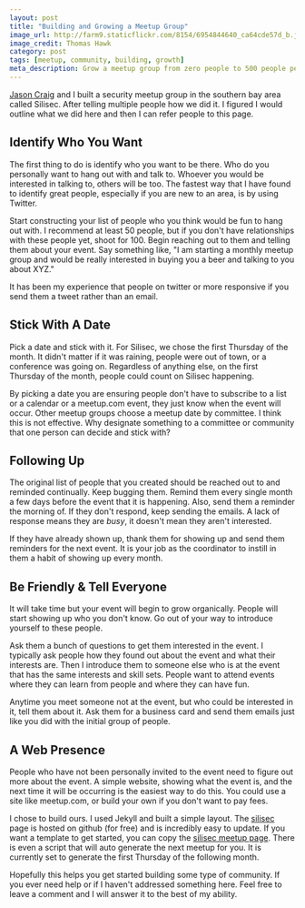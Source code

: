 ```yaml
---
layout: post
title: "Building and Growing a Meetup Group"
image_url: http://farm9.staticflickr.com/8154/6954844640_ca64cde57d_b.jpg
image_credit: Thomas Hawk
category: post
tags: [meetup, community, building, growth]
meta_description: Grow a meetup group from zero people to 500 people per month using these simple steps.
---
```


[Jason Craig](https://twitter.com/3141592f) and I built a security meetup group in the southern bay area called Silisec. After telling multiple people how we did it. I figured I would outline what we did here and then I can refer people to this page.

## Identify Who You Want

The first thing to do is identify who you want to be there. Who do you personally want to hang out with and talk to. Whoever you would be interested in talking to, others will be too. The fastest way that I have found to identify great people, especially if you are new to an area, is by using Twitter.

Start constructing your list of people who you think would be fun to hang out with. I recommend at least 50 people, but if you don't have relationships with these people yet, shoot for 100. Begin reaching out to them and telling them about your event. Say something like, "I am starting a monthly meetup group and would be really interested in buying you a beer and talking to you about XYZ."

It has been my experience that people on twitter or more responsive if you send them a tweet rather than an email.

## Stick With A Date
Pick a date and stick with it. For Silisec, we chose the first Thursday of the month. It didn't matter if it was raining, people were out of town, or a conference was going on. Regardless of anything else, on the first Thursday of the month, people could count on Silisec happening.

By picking a date you are ensuring people don't have to subscribe to a list or a calendar or a meetup.com event, they just know when the event will occur. Other meetup groups choose a meetup date by committee. I think this is not effective. Why designate something to a committee or community that one person can decide and stick with?

## Following Up 
The original list of people that you created should be reached out to and reminded continually. Keep bugging them. Remind them every single month a few days before the event that it is happening. Also, send them a reminder the morning of. If they don't respond, keep sending the emails. A lack of response means they are _busy_, it doesn't mean they aren't interested.

If they have already shown up, thank them for showing up and send them reminders for the next event. It is your job as the coordinator to instill in them a habit of showing up every month.

## Be Friendly & Tell Everyone
It will take time but your event will begin to grow organically. People will start showing up who you don't know. Go out of your way to introduce yourself to these people.

Ask them a bunch of questions to get them interested in the event. I typically ask people how they found out about the event and what their interests are. Then I introduce them to someone else who is at the event that has the same interests and skill sets. People want to attend events where they can learn from people and where they can have fun.

Anytime you meet someone not at the event, but who could be interested in it, tell them about it. Ask them for a business card and send them emails just like you did with the initial group of people.

## A Web Presence
People who have not been personally invited to the event need to figure out more about the event. A simple website, showing what the event is, and the next time it will be occurring is the easiest way to do this. You could use a site like meetup.com, or build your own if you don't want to pay fees.

I chose to build ours. I used Jekyll and built a simple layout. The [silisec](http://silisec.org/) page is hosted on github (for free) and is incredibly easy to update. If you want a template to get started, you can copy the [silisec meetup page](https://github.com/bhardin/silisec). There is even a script that will auto generate the next meetup for you. It is currently set to generate the first Thursday of the following month.

Hopefully this helps you get started building some type of community. If you ever need help or if I haven't addressed something here. Feel free to leave a comment and I will answer it to the best of my ability.
